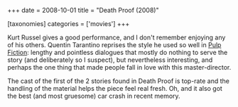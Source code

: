 +++
date = 2008-10-01
title = "Death Proof (2008)"

[taxonomies]
categories = ['movies']
+++

Kurt Russel gives a good performance, and I don\'t remember enjoying any
of his others. Quentin Tarantino reprises the style he used so well in
[Pulp Fiction][]: lengthy and pointless dialogues that mostly do nothing
to serve the story (and deliberately so I suspect), but nevertheless
interesting, and perhaps the one thing that made people fall in love
with this master-director.

The cast of the first of the 2 stories found in Death Proof is top-rate
and the handling of the material helps the piece feel real fresh. Oh,
and it also got the best (and most gruesome) car crash in recent memory.

  [Pulp Fiction]: http://tshepang.net/300-the-visual-masterpiece-pulp-fiction-the-ex-masterpiece
